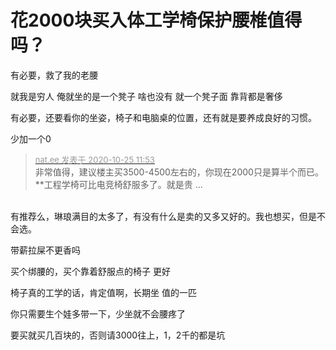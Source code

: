 # 花2000块买入体工学椅保护腰椎值得吗？


有必要，救了我的老腰

就我是穷人 俺就坐的是一个凳子 啥也没有 就一个凳子面 靠背都是奢侈

有必要，还要看你的坐姿，椅子和电脑桌的位置，还有就是要养成良好的习惯。

少加一个0

<div class="quote"><blockquote><font size="2"><a href="https://www.hostloc.com/forum.php?mod=redirect&amp;goto=findpost&amp;pid=9349273&amp;ptid=758232" target="_blank"><font color="#999999">nat.ee 发表于 2020-10-25 11:53</font></a></font><br />
非常值得，建议楼主买3500-4500左右的，你现在2000只是算半个而已。<br />
**工程学椅可比电竞椅舒服多了。就是贵 ...</blockquote></div><br />
有推荐么，琳琅满目的太多了，有没有什么是卖的又多又好的。我也想买，但是不会选。

带薪拉屎不更香吗

买个绑腰的，买个靠着舒服点的椅子 更好

椅子真的工学的话，肯定值啊，长期坐 值的一匹

你只需要生个娃多带一下，少坐就不会腰疼了

要买就买几百块的，否则请3000往上，1，2千的都是坑<img id="aimg_rYYb7" onclick="zoom(this, this.src, 0, 0, 0)" class="zoom" src="https://cdn.jsdelivr.net/gh/hishis/forum-master/public/images/patch.gif" onmouseover="img_onmouseoverfunc(this)" onload="thumbImg(this)" border="0" alt="" />
